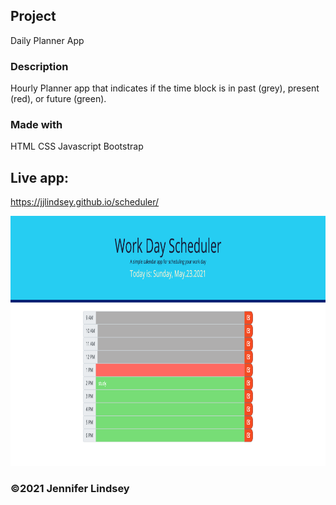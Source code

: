 ## Project
Daily Planner App

### Description
Hourly Planner app that indicates if the time block is in past (grey), present (red), or future (green).

### Made with
HTML
CSS
Javascript
Bootstrap

## Live app:
https://jjlindsey.github.io/scheduler/

<img src="./assets/screenCapt.png" height=400/>

### ©2021 Jennifer Lindsey